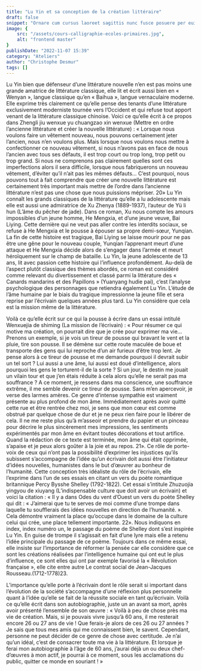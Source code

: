 ```yaml
---
title: "Lu Yin et sa conception de la création littéraire"
draft: false
snippet: "Ornare cum cursus laoreet sagittis nunc fusce posuere per euismod dis vehicula a, semper fames lacus maecenas dictumst pulvinar neque enim non potenti. Torquent hac sociosqu eleifend potenti."
image: {
    src: "/assets/cours-calligraphie-ecoles-primaires.jpg",
    alt: "frontend master"
}
publishDate: "2022-11-07 15:39"
category: "Ateliers"
author: "Christophe Desmur"
tags: []
---
```



Lu Yin bien que défenseur d’une littérature nouvelle n’en est pas moins une grande amatrice de littérature classique, elle lit et écrit aussi bien en « Wenyan », langue classique qu’en « Baihua », langue vernaculaire moderne. Elle exprime très clairement ce qu’elle pense des tenants d’une littérature exclusivement moderniste tournée vers l’Occident et qui refuse tout apport venant de la littérature classique chinoise. Voici ce qu’elle écrit à ce propos dans Zhengli jiu wenxue yu chuangzao xin wenxue (Mettre en ordre l’ancienne littérature et créer la nouvelle littérature) : « Lorsque nous voulons faire un vêtement nouveau, nous pouvons certainement jeter l’ancien, nous n’en voulons plus. Mais lorsque nous voulons nous mettre à confectionner ce nouveau vêtement, si nous n’avons pas en face de nous l’ancien avec tous ses défauts, il est trop court ou trop long, trop petit ou trop grand. Si nous ne comprenons pas clairement quelles sont ces imperfections alors il sera difficile, lorsque nous fabriquerons un nouveau vêtement, d’éviter qu’il n’ait pas les mêmes défauts… C’est pourquoi, nous pouvons tout à fait comprendre que créer une nouvelle littérature est certainement très important mais mettre de l’ordre dans l’ancienne littérature n’est pas une chose que nous puissions mépriser. 20» Lu Yin connaît les grands classiques de la littérature qu’elle a lu adolescente mais elle est aussi une admiratrice de Xu Zhenya (1889-1937), l’auteur de Yü li hun (L’âme du pêcher de jade). Dans ce roman, Xu nous compte les amours impossibles d’un jeune homme, He Mengxia, et d’une jeune veuve, Bai Liying. Cette dernière qui ne veut pas aller contre les interdits sociaux, se refuse à He Mengxia et le pousse à épouser sa propre demi-sœur, Yunqian. La fin de cette histoire est tragique, Bai Liying se laisse mourir pour ne pas être une gêne pour le nouveau couple, Yunqian l’apprenant meurt d’une attaque et He Mengxia décide alors de s’engager dans l’armée et meurt héroïquement sur le champ de bataille. Lu Yin, la jeune adolescente de 13 ans, lit avec passion cette histoire qui l’influence profondément. Au-delà de l’aspect plutôt classique des thèmes abordés, ce roman est considéré comme relevant du divertissement et classé parmi la littérature des « Canards mandarins et des Papillons » (Yuanyang hudie pai), c’est l’analyse psychologique des personnages que retiendra également Lu Yin. L’étude de l’âme humaine par le biais du tragique impressionne la jeune fille et sera reprise par l’écrivain quelques années plus tard. Lu Yin considère que cela est la mission même de la littérature.

Voilà ce qu’elle écrit sur ce qui la pousse à écrire dans un essai intitulé Wenxuejia de shiming (La mission de l’écrivain) : « Pour résumer ce qui motive ma création, on pourrait dire que je crée pour exprimer ma vie…Prenons un exemple, si je vois un tireur de pousse qui bravant le vent et la pluie, tire son pousse. Il se démène sur cette route maculée de boue et transporte des gens qui lui reproche d’un air furieux d’être trop lent. Je pense alors à ce tireur de pousse et me demande pourquoi il devrait subir un tel sort ? Lui aussi a une âme, lui aussi est doué d’intelligence, alors pourquoi les gens le torturent-il de la sorte ? Si un jour, le destin me jouait un vilain tour et que j’en étais réduite à cela alors qu’elle ne serait pas ma souffrance ? A ce moment, je ressens dans ma conscience, une souffrance extrême, il me semble devenir ce tireur de pousse. Sans m’en apercevoir, je verse des larmes amères. Ce genre d’intense sympathie est vraiment présente au plus profond de mon âme. Immédiatement après avoir quitté cette rue et être rentrée chez moi, je sens que mon cœur est comme obstrué par quelque chose de dur et je ne peux rien faire pour le libérer de cela. Il ne me reste plus qu’à m’asseoir et prendre du papier et un pinceau pour décrire le plus sincèrement mes impressions, les sentiments expérimentés par mon âme en évitant toutes décorations et tout artifice. Quand la rédaction de ce texte est terminée, mon âme qui était opprimée, s’apaise et je peux alors goûter à la joie et au repos. 21». Ce rôle de porte-voix de ceux qui n’ont pas la possibilité d’exprimer les injustices qu’ils subissent s’accompagne de l’idée qu’un écrivain doit aussi être l’initiateur d’idées nouvelles, humanistes dans le but d’œuvrer au bonheur de l’humanité. Cette conception très idéaliste du rôle de l’écrivain, elle l’exprime dans l’un de ses essais en citant un vers du poète romantique britannique Percy Bysshe Shelley (1792-1822). Cet essai s’intitule Zhuzuojia yingyou de xiuyang (L’indispensable culture que doit avoir un écrivain) et voici la citation : « Il y a dans Odes du vent d’Ouest un vers du poète Shelley qui dit : « J’aimerai que tu te serves de moi comme d’une trompe dans laquelle tu soufflerais des idées nouvelles en direction de l’humanité. ». Cela démontre vraiment la place qu’occupe dans le domaine de la culture celui qui crée, une place tellement importante. 22». Nous indiquons en index, index numéro un, le passage du poème de Shelley dont s’est inspirée Lu Yin. En guise de trompe il s’agissait en fait d’une lyre mais elle a retenu l’idée principale du passage de ce poème. Toujours dans ce même essai, elle insiste sur l’importance de réformer la pensée car elle considère que ce sont les créations réalisées par l’intelligence humaine qui ont eut le plus d’influence, ce sont elles qui ont par exemple favorisé la « Révolution française », elle cite entre autre Le contrat social de Jean-Jacques Rousseau.(1712-1778)23.

L’importance qu’elle porte à l’écrivain dont le rôle serait si important dans l’évolution de la société s’accompagne d’une réflexion plus personnelle quant à l’idée qu’elle se fait de la réussite sociale en tant qu’écrivain. Voilà ce qu’elle écrit dans son autobiographie, juste un an avant sa mort, après avoir présenté l’ensemble de son œuvre : « Voilà à peu de chose près ma vie de création. Mais, si je pouvais vivre jusqu’à 60 ans, il me resterait encore 26 ou 27 ans de vie ! Que ferais-je alors de ces 26 ou 27 années ? Je sais que tous mes amis qui me connaissent bien, le savent. Cependant, personne ne peut décider de ce genre de chose avec certitude. Je n’ai qu’un idéal, c’est de consacrer toute ma vie à la littérature. Et lorsque je ferai mon autobiographie à l’âge de 60 ans, j’aurai déjà un ou deux chef-d’œuvres à mon actif, je pourrai à ce moment, sous les acclamations du public, quitter ce monde en souriant ! »
